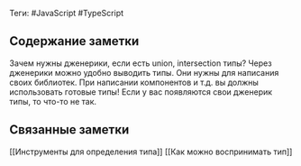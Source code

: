 Теги: #JavaScript #TypeScript 
## Содержание заметки
Зачем нужны дженерики, если есть union, intersection типы? Через дженерики можно удобно выводить типы. Они нужны для написания своих библиотек. При написании компонентов и т.д. вы должны использовать готовые типы! Если у вас появляются свои дженерик типы, то что-то не так.
## Связанные заметки
[[Инструменты для определения типа]]
[[Как можно воспринимать тип]]